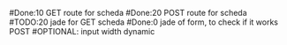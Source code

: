#Done:10 GET route for scheda
#Done:20 POST route for scheda
#TODO:20 jade for GET scheda
#Done:0 jade of form, to check if it works POST
#OPTIONAL: input width dynamic
